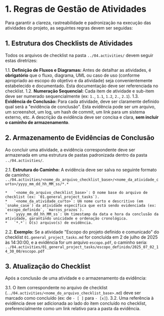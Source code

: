 # 1. Regras de Gestão de Atividades

Para garantir a clareza, rastreabilidade e padronização na execução das atividades do projeto, as seguintes regras devem ser seguidas:

## 1. Estrutura dos Checklists de Atividades

Todos os arquivos de checklist na pasta `../04.activities/` devem seguir estas diretrizes:

1.1.  **Definição de Fluxos e Diagramas:** Antes de detalhar as atividades, é **obrigatório** que o fluxo, diagrama, UML ou caso de uso (conforme apropriado ao escopo do objetivo e da atividade) seja convenientemente estabelecido e documentado. Esta documentação deve ser referenciada no checklist.
1.2.  **Numeração Sequencial:** Cada item de atividade e sub-item deve ser numerado sequencialmente (ex: `1.`, `1.1`, `1.2`, `2.`, `2.1`).
1.3.  **Evidência de Conclusão:** Para cada atividade, deve ser claramente definido qual será a "evidência de conclusão". Esta evidência pode ser um arquivo, um screenshot, um log, um hash de commit, um link para um sistema externo, etc. A descrição da evidência deve ser concisa e clara, **sem incluir o caminho de armazenamento**.

## 2. Armazenamento de Evidências de Conclusão

Ao concluir uma atividade, a evidência correspondente deve ser armazenada em uma estrutura de pastas padronizada dentro da pasta `../04.activities/`.

2.1.  **Estrutura do Caminho:** A evidência deve ser salva no seguinte formato de caminho:
    `../04.activities/<nome_do_arquivo_checklist_base>/<nome_da_atividade_curto>/yyyy_mm_dd_hh_MM_ss/*.*`

    *   `<nome_do_arquivo_checklist_base>`: O nome base do arquivo de checklist (ex: `01.general_project_tasks`).
    *   `<nome_da_atividade_curto>`: Um nome curto e descritivo (em `snake_case`) da atividade específica que está sendo evidenciada (ex: `escopo_definido`, `marcos_prazos`).
    *   `yyyy_mm_dd_hh_MM_ss`: Um timestamp da data e hora da conclusão da atividade, garantindo unicidade e ordenação cronológica.
    *   `*.*`: O(s) arquivo(s) de evidência.

2.2.  **Exemplo:**
    Se a atividade "Escopo do projeto definido e comunicado" do checklist `01.general_project_tasks.md` for concluída em 2 de julho de 2025 às 14:30:00, e a evidência for um arquivo `escopo.pdf`, o caminho seria:
    `../04.activities/01_general_project_tasks/escopo_definido/2025_07_02_14_30_00/escopo.pdf`

## 3. Atualização do Checklist

Após a conclusão de uma atividade e o armazenamento da evidência:

3.1.  O item correspondente no arquivo de checklist (`../04.activities/<nome_do_arquivo_checklist_base>.md`) deve ser marcado como concluído (ex: de `- [ ]` para `- [x]`).
3.2.  Uma referência à evidência deve ser adicionada ao lado do item concluído no checklist, preferencialmente como um link relativo para a pasta da evidência.
